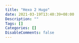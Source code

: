 ```yaml
---
title: "Hexo 2 Hugo"
date: 2021-03-19T13:40:39+08:00
Description: ""
Tags: []
Categories: []
DisableComments: false
---
```

